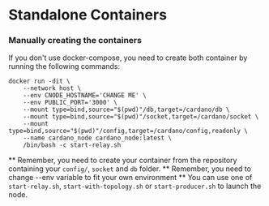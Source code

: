 # Standalone Containers

### Manually creating the containers

If you don't use docker-compose, you need to create both container by running the following commands:

    docker run -dit \
        --network host \
        --env CNODE_HOSTNAME='CHANGE ME' \
        --env PUBLIC_PORT='3000' \
        --mount type=bind,source="$(pwd)"/db,target=/cardano/db \
        --mount type=bind,source="$(pwd)"/socket,target=/cardano/socket \
        --mount type=bind,source="$(pwd)"/config,target=/cardano/config,readonly \
        --name cardano_node cardano_node:latest \
        /bin/bash -c start-relay.sh

** Remember, you need to create your container from the repository containing your `config/`,
 `socket` and `db` folder.
** Remember, you need to change --env variable to fit your own environment
** You can use one of `start-relay.sh`, `start-with-topology.sh` or `start-producer.sh` to launch the node.
